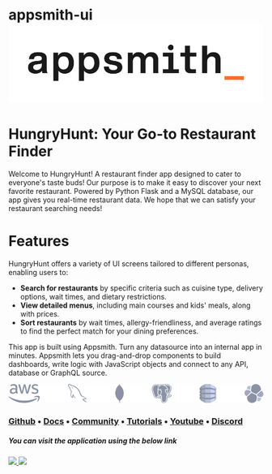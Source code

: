 # appsmith-ui![](https://raw.githubusercontent.com/appsmithorg/appsmith/release/static/appsmith_logo_primary.png)


# HungryHunt: Your Go-to Restaurant Finder

Welcome to HungryHunt! A restaurant finder app designed to cater to everyone's taste buds! Our purpose is to make it easy to discover your next favorite restaurant. Powered by Python Flask and a MySQL database, our app gives you real-time restaurant data. We hope that we can satisfy your restaurant searching needs! 

# Features

HungryHunt offers a variety of UI screens tailored to different personas, enabling users to:

- **Search for restaurants** by specific criteria such as cuisine type, delivery options, wait times, and dietary restrictions.
- **View detailed menus**, including main courses and kids' meals, along with prices.
- **Sort restaurants** by wait times, allergy-friendliness, and average ratings to find the perfect match for your dining preferences.




This app is built using Appsmith. Turn any datasource into an internal app in minutes. Appsmith lets you drag-and-drop components to build dashboards, write logic with JavaScript objects and connect to any API, database or GraphQL source.

![](https://raw.githubusercontent.com/appsmithorg/appsmith/release/static/images/integrations.png)

### [Github](https://github.com/appsmithorg/appsmith) • [Docs](https://docs.appsmith.com/?utm_source=github&utm_medium=social&utm_content=appsmith_docs&utm_campaign=null&utm_term=appsmith_docs) • [Community](https://community.appsmith.com/) • [Tutorials](https://github.com/appsmithorg/appsmith/tree/update/readme#tutorials) • [Youtube](https://www.youtube.com/appsmith) • [Discord](https://discord.gg/rBTTVJp)

##### You can visit the application using the below link

###### [![](https://assets.appsmith.com/git-sync/Buttons.svg) ](http://localhost:8080/applications/661c92831da63d025a50385a/pages/661c92831da63d025a50385d) [![](https://assets.appsmith.com/git-sync/Buttons2.svg)](http://localhost:8080/applications/661c92831da63d025a50385a/pages/661c92831da63d025a50385d/edit)

